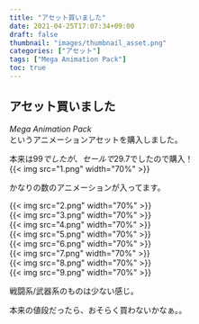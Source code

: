 ```yaml
---
title: "アセット買いました"
date: 2021-04-25T17:07:34+09:00
draft: false
thumbnail: "images/thumbnail_asset.png"
categories: ["アセット"]
tags: ["Mega Animation Pack"]
toc: true
---
```


## アセット買いました
*Mega Animation Pack*  
というアニメーションアセットを購入しました。  
  
本来は$99でしたが、セールで$29.7でしたので購入！  
{{< img src="1.png" width="70%" >}}  
  
かなりの数のアニメーションが入ってます。  

  
{{< img src="2.png" width="70%" >}}  
{{< img src="3.png" width="70%" >}}  
{{< img src="4.png" width="70%" >}}  
{{< img src="5.png" width="70%" >}}  
{{< img src="6.png" width="70%" >}}  
{{< img src="7.png" width="70%" >}}  
{{< img src="8.png" width="70%" >}}  
{{< img src="9.png" width="70%" >}}  
  
戦闘系/武器系のものは少ない感じ。  
  
本来の値段だったら、おそらく買わないかなぁ。。  
  

